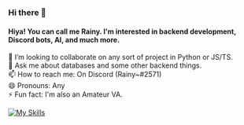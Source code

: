 ### Hi there 👋

#### Hiya! You can call me Rainy. I'm interested in backend development, Discord bots, AI, and much more.

👯 I’m looking to collaborate on any sort of project in Python or JS/TS.\
💬 Ask me about databases and some other backend things.\
📫 How to reach me: On Discord (Rainy~#2571)\
😄 Pronouns: Any\
⚡ Fun fact: I'm also an Amateur VA.

[![My Skills](https://skillicons.dev/icons?i=js,ts,py,prisma,postgres,nodejs,linux,raspberrypi)](https://skillicons.dev)
